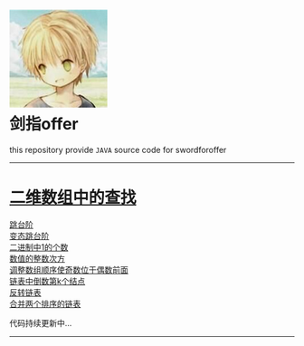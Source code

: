 ![](https://github.com/uestc-xst/test/raw/master/myimage.jpg)  
剑指offer<br>
============
this repository provide `JAVA` source code for swordforoffer<br>

----------------------

[二维数组中的查找](https://github.com/uestc-xst/SwordForOffer/blob/master/src/com/uestc/xst/Find.java)<br>
============
[跳台阶](https://github.com/uestc-xst/SwordForOffer/blob/master/src/com/uestc/xst/JumpFloor.java)<br>
[变态跳台阶](https://github.com/uestc-xst/SwordForOffer/blob/master/src/com/uestc/xst/JumpFloorII.java)<br>
[二进制中1的个数](https://github.com/uestc-xst/SwordForOffer/blob/master/src/com/uestc/xst/NumberOf1.java)<br>
[数值的整数次方](https://github.com/uestc-xst/SwordForOffer/blob/master/src/com/uestc/xst/Power.java)<br>
[调整数组顺序使奇数位于偶数前面](https://github.com/uestc-xst/SwordForOffer/blob/master/src/com/uestc/xst/ReOrderArray.java)<br>
[链表中倒数第k个结点](https://github.com/uestc-xst/SwordForOffer/blob/dev/src/com/uestc/xst/FindKthToTail.java)<br>
[反转链表](https://github.com/uestc-xst/SwordForOffer/blob/dev/src/com/uestc/xst/ReverseList.java)<br>
[合并两个排序的链表](https://github.com/uestc-xst/SwordForOffer/blob/dev/src/com/uestc/xst/Merge.java)<br>

代码持续更新中...

----------------------


